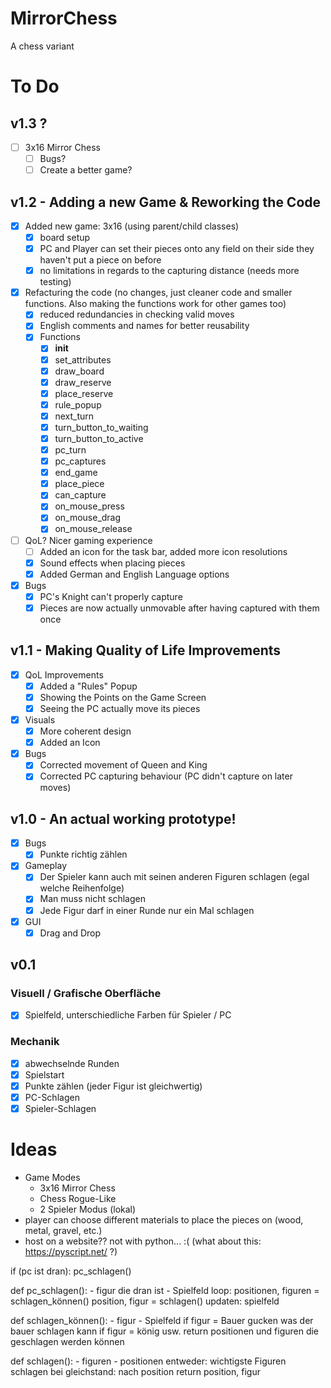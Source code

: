# MirrorChess
A chess variant

# To Do

## v1.3 ?
- [ ] 3x16 Mirror Chess
  - [ ] Bugs?
  - [ ] Create a better game?

## v1.2 - Adding a new Game & Reworking the Code
- [x] Added new game: 3x16 (using parent/child classes)
  - [x] board setup
  - [x] PC and Player can set their pieces onto any field on their side they haven't put a piece on before
  - [x] no limitations in regards to the capturing distance (needs more testing)
- [x] Refacturing the code (no changes, just cleaner code and smaller functions. Also making the functions work for other games too)
  - [x] reduced redundancies in checking valid moves
  - [x] English comments and names for better reusability
  - [x] Functions
    - [x] __init__
    - [x] set_attributes
    - [x] draw_board
    - [x] draw_reserve
    - [x] place_reserve
    - [x] rule_popup
    - [x] next_turn
    - [x] turn_button_to_waiting
    - [x] turn_button_to_active
    - [x] pc_turn
    - [x] pc_captures
    - [x] end_game
    - [x] place_piece
    - [x] can_capture
    - [x] on_mouse_press
    - [x] on_mouse_drag
    - [x] on_mouse_release
- [ ] QoL? Nicer gaming experience
  - [ ] Added an icon for the task bar, added more icon resolutions
  - [x] Sound effects when placing pieces
  - [x] Added German and English Language options
- [x] Bugs
  - [x] PC's Knight can't properly capture
  - [x] Pieces are now actually unmovable after having captured with them once

## v1.1 - Making Quality of Life Improvements
- [x] QoL Improvements
  - [x] Added a "Rules" Popup
  - [x] Showing the Points on the Game Screen
  - [x] Seeing the PC actually move its pieces
- [x] Visuals
  - [x] More coherent design
  - [x] Added an Icon
- [x] Bugs
  - [x] Corrected movement of Queen and King
  - [x] Corrected PC capturing behaviour (PC didn't capture on later moves)

## v1.0 - An actual working prototype!
- [x] Bugs
  - [x] Punkte richtig zählen
- [x] Gameplay
  - [x] Der Spieler kann auch mit seinen anderen Figuren schlagen (egal welche Reihenfolge)
  - [x] Man muss nicht schlagen
  - [x] Jede Figur darf in einer Runde nur ein Mal schlagen
- [x] GUI
  - [x] Drag and Drop

## v0.1
### Visuell / Grafische Oberfläche
- [x] Spielfeld, unterschiedliche Farben für Spieler / PC

### Mechanik
- [x] abwechselnde Runden
- [x] Spielstart
- [x] Punkte zählen (jeder Figur ist gleichwertig)
- [x] PC-Schlagen
- [x] Spieler-Schlagen

# Ideas

- Game Modes
  - 3x16 Mirror Chess
  - Chess Rogue-Like
  - 2 Spieler Modus (lokal)
- player can choose different materials to place the pieces on (wood, metal, gravel, etc.)
- host on a website?? not with python... :( (what about this: https://pyscript.net/ ?)



if (pc ist dran): pc_schlagen()

def pc_schlagen():
    - figur die dran ist
    - Spielfeld
    loop:
        positionen, figuren = schlagen_können()
        position, figur = schlagen()
        updaten: spielfeld

def schlagen_können():
    - figur
    - Spielfeld
    if figur = Bauer
        gucken was der bauer schlagen kann
    if figur = könig
        usw.
    return positionen und figuren die geschlagen werden können

def schlagen():
    - figuren
    - positionen
    entweder: wichtigste Figuren schlagen
    bei gleichstand: nach position
    return position, figur
